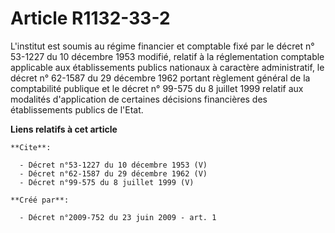 # Article R1132-33-2

L'institut est soumis au régime financier et comptable fixé par le décret n° 53-1227 du 10 décembre 1953 modifié, relatif à
la réglementation comptable applicable aux établissements publics nationaux à caractère administratif, le décret n° 62-1587
du 29 décembre 1962 portant règlement général de la comptabilité publique et le décret n° 99-575 du 8 juillet 1999 relatif
aux modalités d'application de certaines décisions financières des établissements publics de l'Etat.

**Liens relatifs à cet article**

	**Cite**:

	  - Décret n°53-1227 du 10 décembre 1953 (V)
	  - Décret n°62-1587 du 29 décembre 1962 (V)
	  - Décret n°99-575 du 8 juillet 1999 (V)

	**Créé par**:

	  - Décret n°2009-752 du 23 juin 2009 - art. 1
